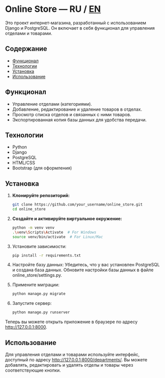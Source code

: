 # Online Store — RU / [EN](README_en.md)

Это проект интернет-магазина, разработанный с использованием Django и PostgreSQL. Он включает в себя функционал для управления отделами и товарами.

## Содержание

- [Функционал](#функционал)
- [Технологии](#технологии)
- [Установка](#установка)
- [Использование](#использование)

## Функционал

- Управление отделами (категориями).
- Добавление, редактирование и удаление товаров в отделах.
- Просмотр списка отделов и связанных с ними товаров.
- Экспортированная копия базы данных для удобства передачи.

## Технологии

- Python
- Django
- PostgreSQL
- HTML/CSS
- Bootstrap (для оформления)

## Установка

1. **Клонируйте репозиторий:**

    ```bash
    git clone https://github.com/your_username/online_store.git
    cd online_store
    ```

2. **Создайте и активируйте виртуальное окружение:**

    ```bash
    python -m venv venv
    .\venv\Scripts\Activate  # For Windows
    source venv/bin/activate  # For Linux/Mac
    ```
  
4. Установите зависимости:
    
    ```bash
    pip install -r requirements.txt
    ```
   
5. Настройте базу данных:
Убедитесь, что у вас установлен PostgreSQL и создана база данных. Обновите настройки базы данных в файле online_store/settings.py.

6. Примените миграции:

    ```bash
    python manage.py migrate
    ```

7. Запустите сервер:

    ```bash    
    python manage.py runserver
    ```

Теперь вы можете открыть приложение в браузере по адресу http://127.0.0.1:8000.
   
## Использование

Для управления отделами и товарами используйте интерфейс, доступный по адресу http://127.0.0.1:8000/departments/.
Вы можете добавлять, редактировать и удалять отделы и товары через соответствующие кнопки.
